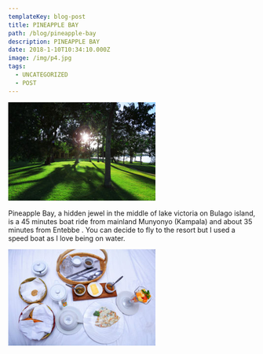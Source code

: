 ```yaml
---
templateKey: blog-post
title: PINEAPPLE BAY
path: /blog/pineapple-bay
description: PINEAPPLE BAY
date: 2018-1-10T10:34:10.000Z
image: /img/p4.jpg
tags:
  - UNCATEGORIZED
  - POST
---
```

![betty](./p1.jpg)
<div class="container">
  <div class="row">
     <p>
      Pineapple Bay, a hidden jewel in the middle of lake victoria on Bulago island, is a 45 minutes boat ride from mainland Munyonyo (Kampala) and about 35 minutes from Entebbe . You can decide to fly to the resort but I used a speed boat as I love being on water.
      </p>
    </div>
    <img src="./p10.jpg">
</div>
